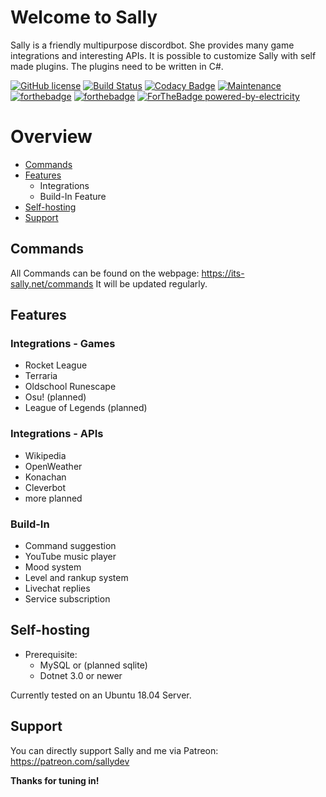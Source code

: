 
# Welcome to Sally
Sally is a friendly multipurpose discordbot. She provides many game integrations and interesting APIs. It is possible to customize Sally with self made plugins. The plugins need to be written in C#.

[![GitHub license](https://img.shields.io/github/license/Naereen/StrapDown.js.svg)](https://github.com/Naereen/StrapDown.js/blob/master/LICENSE) [![Build Status](https://travis-ci.com/Chilllli/Sally.NET.svg?token=e9oxuon9Djni1ERDenE9&branch=master)](https://travis-ci.com/Chilllli/Sally.NET) [![Codacy Badge](https://api.codacy.com/project/badge/Grade/3dce132ba96d4ba69cb0de2479196363)](https://www.codacy.com?utm_source=github.com&amp;utm_medium=referral&amp;utm_content=Chilllli/Sally.NET&amp;utm_campaign=Badge_Grade) [![Maintenance](https://img.shields.io/badge/Maintained%3F-yes-green.svg)](https://GitHub.com/Naereen/StrapDown.js/graphs/commit-activity)
[![forthebadge](https://forthebadge.com/images/badges/built-with-love.svg)](https://forthebadge.com) [![forthebadge](https://forthebadge.com/images/badges/made-with-c-sharp.svg)](https://forthebadge.com) [![ForTheBadge powered-by-electricity](http://ForTheBadge.com/images/badges/powered-by-electricity.svg)](http://ForTheBadge.com)

# Overview
* [Commands](##Commands)
* [Features](##Features)
	* Integrations
	* Build-In Feature
* [Self-hosting](##Self-hosting)
* [Support](##Support)
## Commands
All Commands can be found on the webpage: https://its-sally.net/commands
It will be updated regularly. 
## Features
### Integrations - Games
* Rocket League
* Terraria
* Oldschool Runescape
* Osu! (planned)
* League of Legends (planned)
### Integrations - APIs
* Wikipedia
* OpenWeather
* Konachan
* Cleverbot
* more planned
### Build-In
* Command suggestion
* YouTube music player
* Mood system
* Level and rankup system
* Livechat replies
* Service subscription
## Self-hosting
* Prerequisite:
	* MySQL or (planned sqlite)
	* Dotnet 3.0 or newer
	
Currently tested on an Ubuntu 18.04 Server.
## Support
You can directly support Sally and me via Patreon: https://patreon.com/sallydev


**Thanks for tuning in!**

